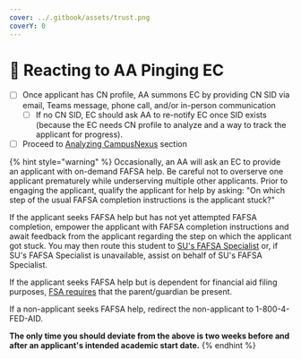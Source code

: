 ```yaml
---
cover: ../.gitbook/assets/trust.png
coverY: 0
---
```


# 👀 Reacting to AA Pinging EC

* [ ] Once applicant has CN profile, AA summons EC by providing CN SID via email, Teams message, phone call, and/or in-person communication
  * [ ] If no CN SID, EC should ask AA to re-notify EC once SID exists (because the EC needs CN profile to analyze and a way to track the applicant for progress).
* [ ] Proceed to [Analyzing CampusNexus](analyzing-campusnexus/) section

{% hint style="warning" %}
Occasionally, an AA will ask an EC to provide an applicant with on-demand FAFSA help. Be careful not to overserve one applicant prematurely while underserving multiple other applicants. Prior to engaging the applicant, qualify the applicant for help by asking: "On which step of the usual FAFSA completion instructions is the applicant stuck?"



If the applicant seeks FAFSA help but has not yet attempted FAFSA completion, empower the applicant with FAFSA completion instructions and await feedback from the applicant regarding the step on which the applicant got stuck. You may then route this student to [SU's FAFSA Specialist](../meet-the-team/bobbie-white.md) or, if SU's FAFSA Specialist is unavailable, assist on behalf of SU's FAFSA Specialist.



If the applicant seeks FAFSA help but is dependent for financial aid filing purposes, [FSA requires](https://studentaid.gov/help/share-fsa-id) that the parent/guardian be present.



If a non-applicant seeks FAFSA help, redirect the non-applicant to 1-800-4-FED-AID.



**The only time you should deviate from the above is two weeks before and after an applicant's intended academic start date.**
{% endhint %}
